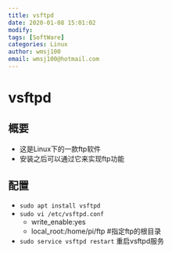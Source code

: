 ```yaml
---
title: vsftpd
date: 2020-01-08 15:01:02
modify: 
tags: [SoftWare]
categories: Linux
author: wmsj100
email: wmsj100@hotmail.com
---
```


# vsftpd

## 概要

- 这是Linux下的一款ftp软件
- 安装之后可以通过它来实现ftp功能

## 配置

- `sudo apt install vsftpd`
- `sudo vi /etc/vsftpd.conf` 
	- write_enable:yes
	- local_root:/home/pi/ftp #指定ftp的根目录
- `sudo service vsftpd restart` 重启vsftpd服务

